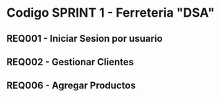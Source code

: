 # Codigo SPRINT 1 - Ferreteria "DSA"
## REQ001 - Iniciar Sesion por usuario
## REQ002 - Gestionar Clientes
## REQ006 - Agregar Productos